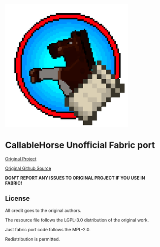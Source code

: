 ![](./src/main/resources/logo.png)

# CallableHorse Unofficial Fabric port

[Original Project](https://www.curseforge.com/minecraft/mc-mods/callable-horses)

[Original Github Source](https://github.com/Tschipp/CallableHorses)

**DON'T REPORT ANY  ISSUES TO ORIGINAL PROJECT IF YOU USE IN FABRIC!**

## License
All credit goes to the original authors.

The resource file follows the LGPL-3.0 distribution of the original work.

Just fabric port code follows the MPL-2.0.

Redistribution is permitted.